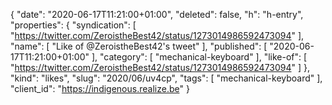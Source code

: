 {
  "date": "2020-06-17T11:21:00+01:00",
  "deleted": false,
  "h": "h-entry",
  "properties": {
    "syndication": [
      "https://twitter.com/ZeroistheBest42/status/1273014986592473094"
    ],
    "name": [
      "Like of @ZeroistheBest42's tweet"
    ],
    "published": [
      "2020-06-17T11:21:00+01:00"
    ],
    "category": [
      "mechanical-keyboard"
    ],
    "like-of": [
      "https://twitter.com/ZeroistheBest42/status/1273014986592473094"
    ]
  },
  "kind": "likes",
  "slug": "2020/06/uv4cp",
  "tags": [
    "mechanical-keyboard"
  ],
  "client_id": "https://indigenous.realize.be"
}
